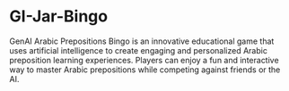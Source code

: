 # GI-Jar-Bingo
GenAI Arabic Prepositions Bingo is an innovative educational game that uses artificial intelligence to create engaging
and personalized Arabic preposition learning experiences. Players can enjoy a fun and interactive way to master Arabic
prepositions while competing against friends or the AI.
